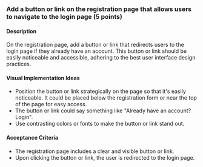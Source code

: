 ### Add a button or link on the registration page that allows users to navigate to the login page (5 points)

#### Description

On the registration page, add a button or link that redirects users to the login page if they already have an account. This button or link should be easily noticeable and accessible, adhering to the best user interface design practices.

#### Visual Implementation Ideas

- Position the button or link strategically on the page so that it's easily noticeable. It could be placed below the registration form or near the top of the page for easy access.
- The button or link could say something like "Already have an account? Login".
- Use contrasting colors or fonts to make the button or link stand out.

#### Acceptance Criteria

- The registration page includes a clear and visible button or link.
- Upon clicking the button or link, the user is redirected to the login page.
